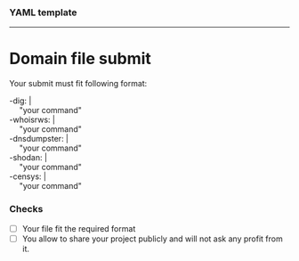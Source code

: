 ### YAML template
---
# Domain file submit  
Your submit must fit following format:

-dig: |  
&emsp; "your command"  
-whoisrws: |  
&emsp; "your command"  
-dnsdumpster: |  
&emsp; "your command"  
-shodan: |  
&emsp; "your command"  
-censys: |  
&emsp; "your command"  
  
### Checks
- [ ] Your file fit the required format 
- [ ] You allow to share your project publicly and will not ask any profit from it.
